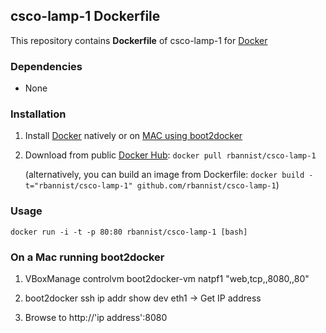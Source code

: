 ## csco-lamp-1 Dockerfile


This repository contains **Dockerfile** of csco-lamp-1 for [Docker](https://www.docker.io/)


### Dependencies

* None


### Installation

1. Install [Docker](https://www.docker.io/) natively or on [MAC using boot2docker](https://docs.docker.com/installation/mac/) 

2. Download from public [Docker Hub](https://registry.hub.docker.com/u/rbannist/csco-lamp-1/): `docker pull rbannist/csco-lamp-1`

   (alternatively, you can build an image from Dockerfile: `docker build -t="rbannist/csco-lamp-1" github.com/rbannist/csco-lamp-1`)


### Usage

    docker run -i -t -p 80:80 rbannist/csco-lamp-1 [bash]


### On a Mac running boot2docker

 1. VBoxManage controlvm boot2docker-vm natpf1 "web,tcp,,8080,,80"

 2. boot2docker ssh ip addr show dev eth1 -> Get IP address

 3. Browse to http://'ip address':8080

